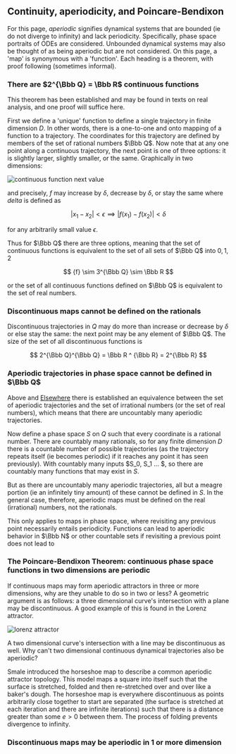 ## Continuity, aperiodicity, and Poincare-Bendixon

For this page, *aperiodic* signifies dynamical systems that are bounded (ie do not diverge to infinity) and lack periodicity.  Specifically, phase space portraits of ODEs are considered.  Unbounded dynamical systems may also be thought of as being aperiodic but are not considered.  On this page, a 'map' is synonymous with a 'function'.  Each heading is a theorem, with proof following (sometimes informal). 

### There are $2^{\Bbb Q} = \Bbb R$ continuous functions

This theorem has been established and may be found in texts on real analysis, and one proof will suffice here.

First we define a 'unique' function to define a single trajectory in finite dimension $D$.  In other words, there is a one-to-one and onto mapping of a function to a trajectory.  The coordinates for this trajectory are defined by members of the set of rational numbers $\Bbb Q$.  Now note that at any one point along a continuous trajectory, the next point is one of three options: it is slightly larger, slightly smaller, or the same. Graphically in two dimensions: 

![continuous function next value]({{https://blbadger.github.io}}misc_images/continuous_function_next.png)

and precisely, $f$ may increase by $\delta$, decrease by $\delta$, or stay the same where $delta$ is defined as 

$$
\lvert x_1 - x_2 \rvert < \epsilon \implies \lvert f(x_1) - f(x_2) \rvert < \delta
$$

for any arbitrarily small value $\epsilon$. 

Thus for $\Bbb Q$ there are three options, meaning that the set of continuous functions is equivalent to the set of all sets of $\Bbb Q$ into ${0, 1, 2}$

$$
{f} \sim 3^{\Bbb Q} \sim \Bbb R
$$

or the set of all continuous functions defined on $\Bbb Q$ is equivalent to the set of real numbers. 

### Discontinuous maps cannot be defined on the rationals

Discontinuous trajectories in $Q$ may do more than increase or decrease by $\delta$ or else stay the same: the next point may be any element of $\Bbb Q$.   The size of the set of all discontinuous functions is 

$$
2^{\Bbb Q}^{\Bbb Q} = \Bbb R ^ {\Bbb R} = 2^{\Bbb R}
$$


### Aperiodic trajectories in phase space cannot be defined in $\Bbb Q$

Above and [Elsewhere](https://blbadger.github.io/aperiodic-irrationals.html) there is established an equivalence between the set of aperiodic trajectories and the set of irrational numbers (or the set of real numbers), which means that there are uncountably many aperiodic trajectories.  

Now define a phase space $S$ on $Q$ such that every coordinate is a rational number.  There are countably many rationals, so for any finite dimension $D$ there is a countable number of possible trajectories (as the trajectory repeats itself (ie becomes periodic) if it reaches any point it has seen previously).  With countably many inputs $S_0, S_1 ... $, so there are countably many functions that may exist in $S$.

But as there are uncountably many aperiodic trajectories, all but a meagre portion (ie an infinitely tiny amount) of these cannot be defined in $S$.  In the general case, therefore, aperiodic maps must be defined on the real (irrational) numbers, not the rationals.

This only applies to maps in phase space, where revisiting any previous point necessarily entails periodicity.  Functions can lead to aperiodic behavior in $\Bbb N$ or other countable sets if revisiting a previous point does not lead to

### The Poincare-Bendixon Theorem: continuous phase space functions in two dimensions are periodic

If continuous maps may form aperiodic attractors in three or more dimensions, why are they unable to do so in two or less?  A geometric argument is as follows: a three dimensional curve's intersection with a plane may be discontinuous.  A good example of this is found in the Lorenz attractor. 

![lorenz attractor]({{https://blbadger.github.io}}misc_images/lorenz_1.png)

A two dimensional curve's intersection with a line may be discontinuous as well. Why can't two dimensional continuous dynamical trajectories also be aperiodic?  

Smale introduced the horseshoe map to describe a common aperiodic attractor topology.  This model maps a square into itself such that the surface is stretched, folded and then re-stretched over and over like a baker's dough.  The horseshoe map is everywhere discontinuous as points arbitrarily close together to start are separated (the surface is stretched at each iteration and there are infinite iterations) such that there is a distance greater than some $e > 0$ between them.  The process of folding prevents divergence to infinity.  

### Discontinuous maps may be aperiodic in 1 or more dimension


